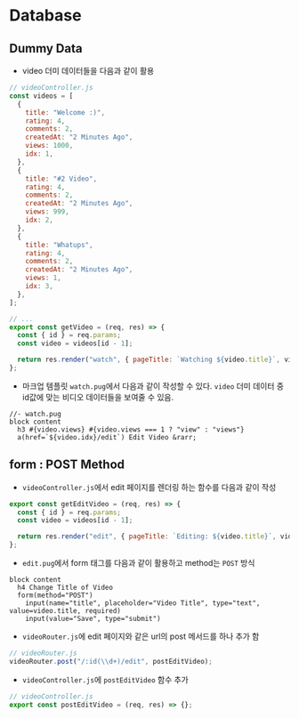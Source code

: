 # Database

## Dummy Data

- video 더미 데이터들을 다음과 같이 활용

```javascript
// videoController.js
const videos = [
  {
    title: "Welcome :)",
    rating: 4,
    comments: 2,
    createdAt: "2 Minutes Ago",
    views: 1000,
    idx: 1,
  },
  {
    title: "#2 Video",
    rating: 4,
    comments: 2,
    createdAt: "2 Minutes Ago",
    views: 999,
    idx: 2,
  },
  {
    title: "Whatups",
    rating: 4,
    comments: 2,
    createdAt: "2 Minutes Ago",
    views: 1,
    idx: 3,
  },
];

// ...
export const getVideo = (req, res) => {
  const { id } = req.params;
  const video = videos[id - 1];

  return res.render("watch", { pageTitle: `Watching ${video.title}`, video });
};
```

- 마크업 템플릿 `watch.pug`에서 다음과 같이 작성할 수 있다. `video` 더미 데이터 중 id값에 맞는 비디오 데이터들을 보여줄 수 있음.

```pug
//- watch.pug
block content
  h3 #{video.views} #{video.views === 1 ? "view" : "views"}
  a(href=`${video.idx}/edit`) Edit Video &rarr;
```

## form : POST Method

- `videoController.js`에서 edit 페이지를 렌더링 하는 함수를 다음과 같이 작성

```javascript
export const getEditVideo = (req, res) => {
  const { id } = req.params;
  const video = videos[id - 1];

  return res.render("edit", { pageTitle: `Editing: ${video.title}`, video });
};
```

- `edit.pug`에서 form 태그를 다음과 같이 활용하고 method는 `POST` 방식

```pug
block content
  h4 Change Title of Video
  form(method="POST")
    input(name="title", placeholder="Video Title", type="text", value=video.title, required)
    input(value="Save", type="submit")
```

- `videoRouter.js`에 edit 페이지와 같은 url의 post 메서드를 하나 추가 함

```javascript
// videoRouter.js
videoRouter.post("/:id(\\d+)/edit", postEditVideo);
```

- `videoController.js`에 `postEditVideo` 함수 추가

```javascript
// videoController.js
export const postEditVideo = (req, res) => {};
```
